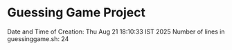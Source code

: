 # Guessing Game Project

Date and Time of Creation: Thu Aug 21 18:10:33 IST 2025
Number of lines in guessinggame.sh: 24
